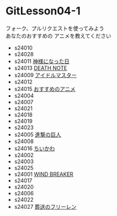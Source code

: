 # GitLesson04-1
フォーク、プルリクエストを使ってみよう  
あなたのおすすめの
アニメを教えてください  

* s24010
* s24028
* s24011 [神様になった日](https://kamisama-day.jp/)
* s24013 [DEATH NOTE](https://www.ntv.co.jp/deathnote "DEATH NOTE")
* s24009 [アイドルマスター](https://www.idolmaster-anime.jp/tv/index2.html)
* s24012
* s24015 [おすすめのアニメ](https://dainanaoji.com "転生したら第七王子だったので~")
* s24004
* s24007
* s24021
* s24018
* s24019
* s24023
* s24005 [進撃の巨人](https://shingeki.tv/season1/)
* s24008
* s24016 [ちいかわ](https://www.anime-chiikawa.jp/ "ちいかわ")
* s24002
* s24003
* s24025
* s24001 [WIND BREAKER](https://wb-anime.net/)
* s24017
* s24020
* s24006
* s24022
* s24027 [葬送のフリーレン](https://frieren-anime.jp/)
